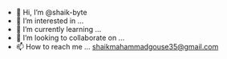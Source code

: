 - 👋 Hi, I’m @shaik-byte
- 👀 I’m interested in ...
- 🌱 I’m currently learning ...
- 💞️ I’m looking to collaborate on ...
- 📫 How to reach me ... shaikmahammadgouse35@gmail.com

<!---
shaik-byte/shaik-byte is a ✨ special ✨ repository because its `README.md` (this file) appears on your GitHub profile.
You can click the Preview link to take a look at your changes.
--->
